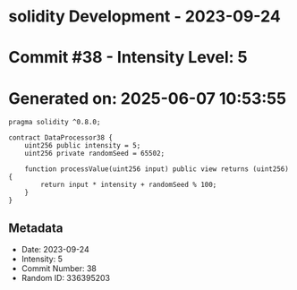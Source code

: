 ﻿# solidity Development - 2023-09-24
# Commit #38 - Intensity Level: 5
# Generated on: 2025-06-07 10:53:55
```solidity
pragma solidity ^0.8.0;

contract DataProcessor38 {
    uint256 public intensity = 5;
    uint256 private randomSeed = 65502;

    function processValue(uint256 input) public view returns (uint256) {
        return input * intensity + randomSeed % 100;
    }
}
```
## Metadata
- Date: 2023-09-24
- Intensity: 5
- Commit Number: 38
- Random ID: 336395203
